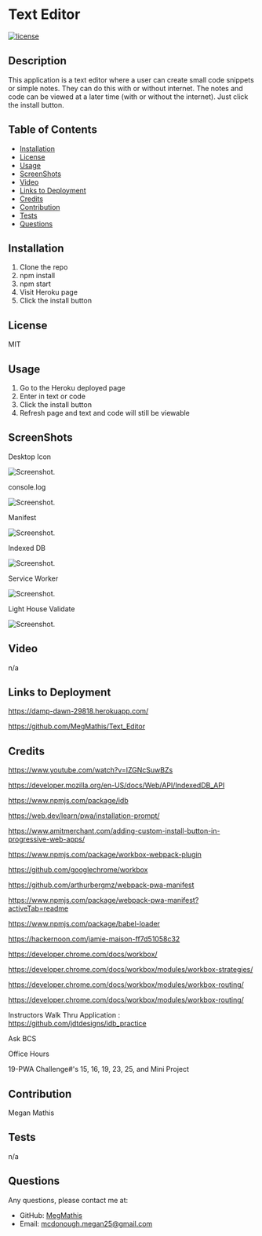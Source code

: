 # Text Editor

[![license](https://img.shields.io/badge/License-MIT-ff69b4)](https://shields.io)

## Description

This application is a text editor where a user can create small code snippets or simple notes. They can do this with or without internet. The notes and code can be viewed at a later time (with or without the internet). Just click the install button.

## Table of Contents

- [Installation](#installation)
- [License](#license)
- [Usage](#usage)
- [ScreenShots](#screenshots)
- [Video](#video)
- [Links to Deployment](#linkstodeployment)
- [Credits](#LinkstoDeployment)
- [Contribution](#contribution)
- [Tests](#tests)
- [Questions](#questions)

## Installation

1. Clone the repo
2. npm install
3. npm start
4. Visit Heroku page
5. Click the install button

## License

MIT

## Usage

1. Go to the Heroku deployed page
2. Enter in text or code
3. Click the install button
4. Refresh page and text and code will still be viewable

## ScreenShots

Desktop Icon

![Screenshot.](./Images/desktop_icon.png)

console.log

![Screenshot.](./Images/console_log.png)

Manifest

![Screenshot.](./Images/manifest.png)

Indexed DB

![Screenshot.](./Images/indexed_db.png)

Service Worker

![Screenshot.](./Images/service_worker.png)

Light House Validate

![Screenshot.](./Images/lighthouse.png)

## Video

n/a

## Links to Deployment

https://damp-dawn-29818.herokuapp.com/

https://github.com/MegMathis/Text_Editor

## Credits

https://www.youtube.com/watch?v=IZGNcSuwBZs

https://developer.mozilla.org/en-US/docs/Web/API/IndexedDB_API

https://www.npmjs.com/package/idb

https://web.dev/learn/pwa/installation-prompt/

https://www.amitmerchant.com/adding-custom-install-button-in-progressive-web-apps/

https://www.npmjs.com/package/workbox-webpack-plugin

https://github.com/googlechrome/workbox

https://github.com/arthurbergmz/webpack-pwa-manifest

https://www.npmjs.com/package/webpack-pwa-manifest?activeTab=readme

https://www.npmjs.com/package/babel-loader

https://hackernoon.com/jamie-maison-ff7d51058c32

https://developer.chrome.com/docs/workbox/

https://developer.chrome.com/docs/workbox/modules/workbox-strategies/

https://developer.chrome.com/docs/workbox/modules/workbox-routing/

https://developer.chrome.com/docs/workbox/modules/workbox-routing/

Instructors Walk Thru Application : https://github.com/jdtdesigns/idb_practice

Ask BCS

Office Hours

19-PWA Challenge#'s 15, 16, 19, 23, 25, and Mini Project

## Contribution

Megan Mathis

## Tests

n/a

## Questions

Any questions, please contact me at:

- GitHub:
  [MegMathis](http://github.com/MegMathis)
- Email:
  [mcdonough.megan25@gmail.com](mailto:mcdonough.megan25@gmail.com)
